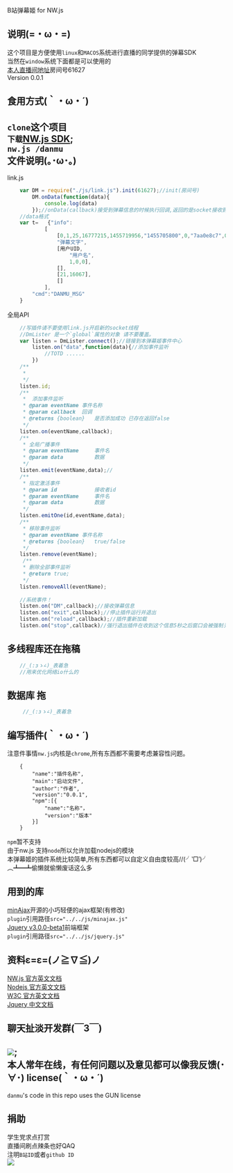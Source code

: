 B站弹幕姬 for NW.js 

说明(=・ω・=)
-------
这个项目是方便使用`linux`和`MACOS`系统进行直播的同学提供的弹幕SDK<br>
当然在`window`系统下面都是可以使用的<br>
[本人直播间地址](http://live.bilibili.com/61627)房间号61627<br>
Version 0.0.1

食用方式(｀・ω・´)
------
`clone`这个项目<br>
`下载`[NW.js SDK](http://nwjs.io/);<br>
`nw.js /danmu`<br>
文件说明(｡･ω･｡)
--------
link.js

```javascript
    var DM = require("./js/link.js").init(61627);//init(房间号)
        DM.onData(function(data){
            console.log(data)
        });//onData(callback)接受到弹幕信息的时候执行回调,返回的是socket接收到的原数据
    //data格式
    var t=   {"info":
            [
                [0,1,25,16777215,1455719956,"1455705800",0,"7aa0e8c7",0],
                "弹幕文字",
                [用户UID,
                    "用户名",
                    1,0,0],
                [],
                [21,16067],
                []
            ],
        "cmd":"DANMU_MSG"
    }
```
全局API
```javascript
    //写插件请不要使用link.js开启新的socket线程
    //DmLister 是一个`global`属性的对象 请不要覆盖。
    var listen = DmLister.connect();//链接到本弹幕姬事件中心
        listen.on("data",function(data){//添加事件监听
            //TOTD ......
        })
    /**
     *  
     */
    listen.id;
    /**
     *  添加事件监听
     * @param eventName 事件名称
     * @param callback  回调
     * @returns {boolean}   是否添加成功 已存在返回false
     */
    listen.on(eventName,callback);
    /**
     * 全局广播事件
     * @param eventName     事件名
     * @param data          数据
     */
    listen.emit(eventName,data);//
    /**
     * 指定激活事件
     * @param id            接收者id
     * @param eventName     事件名
     * @param data          数据
     */
    listen.emitOne(id,eventName,data);
    /**
     * 移除事件监听
     * @param eventName 事件名称
     * @returns {boolean}   true/false
     */
    listen.remove(eventName);
     /**
     * 删除全部事件监听
     * @return true;
     */
    listen.removeAll(eventName);
    
    //系统事件！
    listen.on("DM",callback);//接收弹幕信息
    listen.on("exit",callback);//停止插件运行并退出
    listen.on("reload",callback);//插件重新加载
    listen.on("stop",callback)//强行退出插件在收到这个信息5秒之后窗口会被强制关闭
```
多线程库还在拖稿
-------
```javascript
    //_(:зゝ∠)_表着急
    //用来优化网络io什么的
```
数据库  拖
-------

```javascript
     //_(:зゝ∠)_表着急
```

编写插件(｀・ω・´)
------
注意件事情`nw.js`内核是`chrome`,所有东西都不需要考虑兼容性问题。
```josn
    {
        "name":"插件名称",
        "main":"启动文件",
        "author":"作者",
        "version":"0.0.1",
        "npm":[{
            "name":"名称"，
            "version":"版本"
        }]
    }
```
`npm`暂不支持<br>
由于nw.js 支持`node`所以允许加载nodejs的模块<br>
本弹幕姬的插件系统比较简单,所有东西都可以自定义自由度较高//(╯‵□′)╯︵┻━┻偷懒就偷懒废话这么多<br>

用到的库
-----
[minAjax](http://argunner.github.io/minAjax.js/)开源的小巧轻便的ajax框架(有修改)<br>
`plugin`引用路径`src="../../js/minajax.js"`<br>
[Jquery v3.0.0-beta1](https://jquery.com/)前端框架<br>
`plugin`引用路径`src="../../js/jquery.js"`<br>

资料ε=ε=(ノ≧∇≦)ノ
------
[NW.js 官方英文文档](http://docs.nwjs.io/)<br> 
[Nodejs 官方英文文档](https://nodejs.org/api/)<br>
[W3C 官方英文文档](https://www.w3.org/)<br>
[Jquery 中文文档](http://www.jquery123.com/)<br>

聊天扯淡开发群(￣3￣)
------
[![](http://pub.idqqimg.com/wpa/images/group.png)](http://shang.qq.com/wpa/qunwpa?idkey=36fe0bea12ddced29bfc544fa36cc01acc704974968c56c8798f2835b80df52d);<br>
本人常年在线，有任何问题以及意见都可以像我反馈(･∀･)
license(｀・ω・´)
------
`danmu`'s code in this repo uses the GUN license

捐助
-----
学生党求点打赏<br>
直播间刷点辣条也好QAQ<br>
注明`B站ID`或者`github ID`<br>
![](http://bqsql.club/dashang.png)

